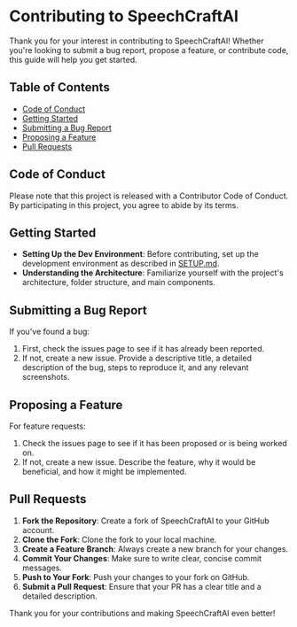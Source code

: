 # Contributing to SpeechCraftAI

Thank you for your interest in contributing to SpeechCraftAI! Whether you're looking to submit a bug report, propose a feature, or contribute code, this guide will help you get started.

## Table of Contents

- [Code of Conduct](#code-of-conduct)
- [Getting Started](#getting-started)
- [Submitting a Bug Report](#submitting-a-bug-report)
- [Proposing a Feature](#proposing-a-feature)
- [Pull Requests](#pull-requests)

## Code of Conduct

Please note that this project is released with a Contributor Code of Conduct. By participating in this project, you agree to abide by its terms.

## Getting Started

- **Setting Up the Dev Environment**: Before contributing, set up the development environment as described in [SETUP.md](SETUP.md).
- **Understanding the Architecture**: Familiarize yourself with the project's architecture, folder structure, and main components.

## Submitting a Bug Report

If you've found a bug:

1. First, check the issues page to see if it has already been reported.
2. If not, create a new issue. Provide a descriptive title, a detailed description of the bug, steps to reproduce it, and any relevant screenshots.

## Proposing a Feature

For feature requests:

1. Check the issues page to see if it has been proposed or is being worked on.
2. If not, create a new issue. Describe the feature, why it would be beneficial, and how it might be implemented.

## Pull Requests

1. **Fork the Repository**: Create a fork of SpeechCraftAI to your GitHub account.
2. **Clone the Fork**: Clone the fork to your local machine.
3. **Create a Feature Branch**: Always create a new branch for your changes.
4. **Commit Your Changes**: Make sure to write clear, concise commit messages.
5. **Push to Your Fork**: Push your changes to your fork on GitHub.
6. **Submit a Pull Request**: Ensure that your PR has a clear title and a detailed description.

Thank you for your contributions and making SpeechCraftAI even better!
